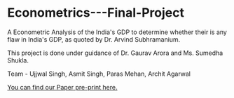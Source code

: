 # Econometrics---Final-Project
A Econometric Analysis of the India's GDP to determine whether their is any flaw in India's GDP, as quoted by Dr. Arvind Subhramanium.

This project is done under guidance of Dr. Gaurav Arora and Ms. Sumedha Shukla.

Team - Ujjwal Singh, Asmit Singh, Paras Mehan, Archit Agarwal

[You can find our Paper pre-print here.](https://www.researchgate.net/publication/340299034_Overlooking_Taxes_in_GDP_Misestimation_Is_this_Justified_Background_and_Motivation)
